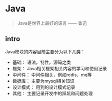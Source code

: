 # Java


> Java是世界上最好的语言 —— 鲁迅


## intro
Java模块的内容目前主要分为以下几类：
- 基础： 语法，特性，源码之类
- 框架： Java相关框架相关内容的学习和使用记录
- 中间件： 中间件相关，例如redis、mq等
- 数据库：  主要为mysql相关知识
- 设计模式： 用到的设计模式记录
- 其他： 主要记录开发中的踩坑和问题处理